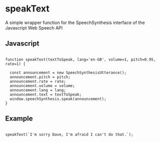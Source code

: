 # speakText
A simple wrapper function for the SpeechSynthesis interface of the Javascript Web Speech API

## Javascript

```

function speakText(textToSpeak, lang='en-GB', volume=1, pitch=0.95, rate=1) {

  const announcement = new SpeechSynthesisUtterance();
  announcement.pitch = pitch;
  announcement.rate = rate;
  announcement.volume = volume;
  announcement.lang = lang;
  announcement.text = textToSpeak;
  window.speechSynthesis.speak(announcement);
}

```

## Example

```

speakText(`I'm sorry Dave, I'm afraid I can't do that.`);

```
